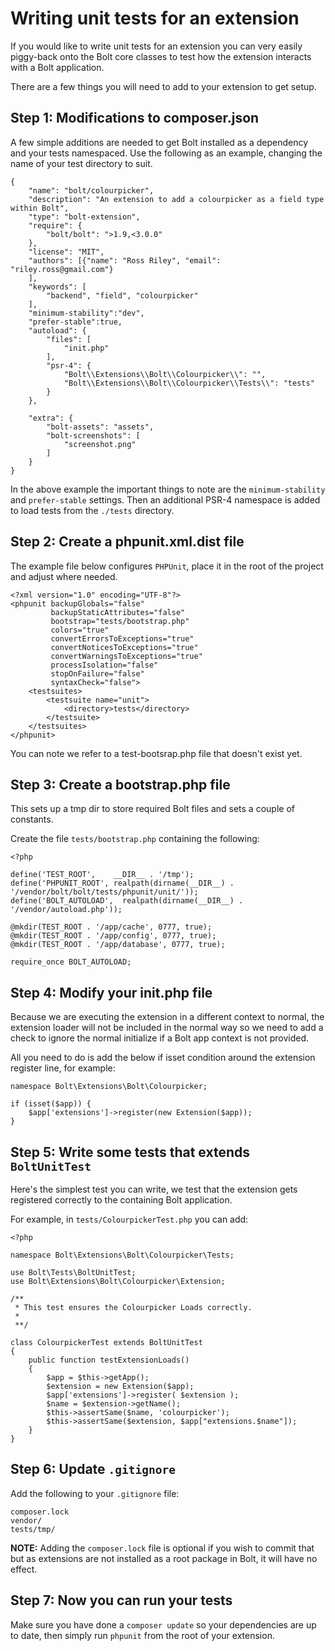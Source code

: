 Writing unit tests for an extension
===================================

If you would like to write unit tests for an extension you can very easily
piggy-back onto the Bolt core classes to test how the extension interacts with a
Bolt application.

There are a few things you will need to add to your extension to get setup.

Step 1: Modifications to composer.json
--------------------------------------

A few simple additions are needed to get Bolt installed as a dependency and your
tests namespaced. Use the following as an example, changing the name of your
test directory to suit.

```
{
    "name": "bolt/colourpicker",
    "description": "An extension to add a colourpicker as a field type within Bolt",
    "type": "bolt-extension",
    "require": {
        "bolt/bolt": ">1.9,<3.0.0"
    },
    "license": "MIT",
    "authors": [{"name": "Ross Riley", "email": "riley.ross@gmail.com"}
    ],
    "keywords": [
        "backend", "field", "colourpicker"
    ],
    "minimum-stability":"dev",
    "prefer-stable":true,
    "autoload": {
        "files": [
            "init.php"
        ],
        "psr-4": {
            "Bolt\\Extensions\\Bolt\\Colourpicker\\": "",
            "Bolt\\Extensions\\Bolt\\Colourpicker\\Tests\\": "tests"
        }
    },

    "extra": {
        "bolt-assets": "assets",
        "bolt-screenshots": [
            "screenshot.png"
        ]
    }
}

```

In the above example the important things to note are the `minimum-stability`
and `prefer-stable` settings. Then an additional PSR-4 namespace is added to
load tests from the `./tests` directory.

Step 2: Create a phpunit.xml.dist file
--------------------------------------

The example file below configures `PHPUnit`, place it in the root of the project
and adjust where needed.

```
<?xml version="1.0" encoding="UTF-8"?>
<phpunit backupGlobals="false"
         backupStaticAttributes="false"
         bootstrap="tests/bootstrap.php"
         colors="true"
         convertErrorsToExceptions="true"
         convertNoticesToExceptions="true"
         convertWarningsToExceptions="true"
         processIsolation="false"
         stopOnFailure="false"
         syntaxCheck="false">
    <testsuites>
        <testsuite name="unit">
            <directory>tests</directory>
        </testsuite>
    </testsuites>
</phpunit>
```

You can note we refer to a test-bootsrap.php file that doesn't exist yet.

Step 3: Create a bootstrap.php file
-----------------------------------

This sets up a tmp dir to store required Bolt files and sets a couple of
constants.

Create the file `tests/bootstrap.php` containing the following:

```
<?php

define('TEST_ROOT',    __DIR__ . '/tmp');
define('PHPUNIT_ROOT', realpath(dirname(__DIR__) . '/vendor/bolt/bolt/tests/phpunit/unit/'));
define('BOLT_AUTOLOAD',  realpath(dirname(__DIR__) . '/vendor/autoload.php'));

@mkdir(TEST_ROOT . '/app/cache', 0777, true);
@mkdir(TEST_ROOT . '/app/config', 0777, true);
@mkdir(TEST_ROOT . '/app/database', 0777, true);

require_once BOLT_AUTOLOAD;
```

Step 4: Modify your init.php file
---------------------------------

Because we are executing the extension in a different context to normal, the
extension loader will not be included in the normal way so we need to add a
check to ignore the normal initialize if a Bolt app context is not provided.

All you need to do is add the below if isset condition around the extension
register line, for example:


```
namespace Bolt\Extensions\Bolt\Colourpicker;

if (isset($app)) {
    $app['extensions']->register(new Extension($app));
}
```

Step 5: Write some tests that extends `BoltUnitTest`
---------------------------------------------------

Here's the simplest test you can write, we test that the extension gets
registered correctly to the containing Bolt application.

For example, in `tests/ColourpickerTest.php` you can add:

```
<?php

namespace Bolt\Extensions\Bolt\Colourpicker\Tests;

use Bolt\Tests\BoltUnitTest;
use Bolt\Extensions\Bolt\Colourpicker\Extension;

/**
 * This test ensures the Colourpicker Loads correctly.
 *
 **/

class ColourpickerTest extends BoltUnitTest
{
    public function testExtensionLoads()
    {
        $app = $this->getApp();
        $extension = new Extension($app);
        $app['extensions']->register( $extension );
        $name = $extension->getName();
        $this->assertSame($name, 'colourpicker');
        $this->assertSame($extension, $app["extensions.$name"]);
    }
}

```

Step 6: Update `.gitignore`
---------------------------

Add the following to your `.gitignore` file:

```
composer.lock
vendor/
tests/tmp/
```

**NOTE:** Adding the `composer.lock` file is optional if you wish to commit that
but as extensions are not installed as a root package in Bolt, it will have no
effect.

Step 7: Now you can run your tests
----------------------------------

Make sure you have done a `composer update` so your dependencies are up to date,
then simply run `phpunit` from the root of your extension.
